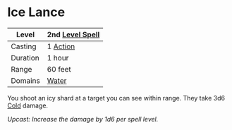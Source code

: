 # Ice Lance

| Level    | 2nd [Level Spell](../../../Spell%20Level.md)                                           |
| -------- | --------------------------------------------------- |
| Casting  | 1 [Action](../../../../Game%20Procedures/Action.md) |
| Duration | 1 hour                                              |
| Range    | 60 feet                                             |
| Domains  | [Water](../../../Spell%20Domains/Water.md)          |

You shoot an icy shard at a target you can see within range. They take 3d6 [Cold](../../../../Damage%20Types/Cold.md) damage.

*Upcast: Increase the damage by 1d6 per spell level.*